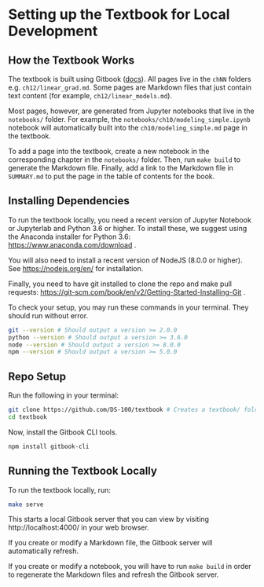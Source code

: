 # Setting up the Textbook for Local Development

## How the Textbook Works

The textbook is built using Gitbook ([docs](https://toolchain.gitbook.com/)).
All pages live in the `chNN` folders e.g. `ch12/linear_grad.md`. Some pages are
Markdown files that just contain text content (for example,
`ch12/linear_models.md`).

Most pages, however, are generated from Jupyter notebooks that live in the
`notebooks/` folder. For example, the `notebooks/ch10/modeling_simple.ipynb`
notebook will automatically built into the `ch10/modeling_simple.md` page in
the textbook.

To add a page into the textbook, create a new notebook in the corresponding
chapter in the `notebooks/` folder. Then, run `make build` to generate the
Markdown file. Finally, add a link to the Markdown file in `SUMMARY.md` to put
the page in the table of contents for the book.

## Installing Dependencies

To run the textbook locally, you need a recent version of Jupyter Notebook or
Jupyterlab and Python 3.6 or higher. To install these, we suggest using the
Anaconda installer for Python 3.6: https://www.anaconda.com/download .

You will also need to install a recent version of NodeJS (8.0.0 or higher). See
https://nodejs.org/en/ for installation.

Finally, you need to have git installed to clone the repo and make pull
requests: https://git-scm.com/book/en/v2/Getting-Started-Installing-Git .

To check your setup, you may run these commands in your terminal. They should
run without error.

```bash
git --version # Should output a version >= 2.0.0
python --version # Should output a version >= 3.6.0
node --version # Should output a version >= 8.0.0
npm --version # Should output a version >= 5.0.0
```

## Repo Setup

Run the following in your terminal:

```bash
git clone https://github.com/DS-100/textbook # Creates a textbook/ folder
cd textbook
```

Now, install the Gitbook CLI tools.

```bash
npm install gitbook-cli
```

## Running the Textbook Locally

To run the textbook locally, run:

```bash
make serve
```

This starts a local Gitbook server that you can view by visiting
http://localhost:4000/ in your web browser.

If you create or modify a Markdown file, the Gitbook server will automatically
refresh.

If you create or modify a notebook, you will have to run `make build` in order
to regenerate the Markdown files and refresh the Gitbook server.

